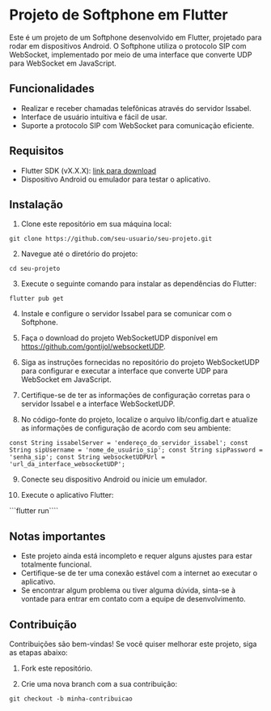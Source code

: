 # Projeto de Softphone em Flutter

Este é um projeto de um Softphone desenvolvido em Flutter, projetado para rodar em dispositivos Android. O Softphone utiliza o protocolo SIP com WebSocket, implementado por meio de uma interface que converte UDP para WebSocket em JavaScript.

## Funcionalidades

- Realizar e receber chamadas telefônicas através do servidor Issabel.
- Interface de usuário intuitiva e fácil de usar.
- Suporte a protocolo SIP com WebSocket para comunicação eficiente.

## Requisitos

- Flutter SDK (vX.X.X): [link para download](https://flutter.dev)
- Dispositivo Android ou emulador para testar o aplicativo.

## Instalação

1. Clone este repositório em sua máquina local:

``git clone https://github.com/seu-usuario/seu-projeto.git``

2. Navegue até o diretório do projeto:

``cd seu-projeto``

3. Execute o seguinte comando para instalar as dependências do Flutter:

``flutter pub get``

4. Instale e configure o servidor Issabel para se comunicar com o Softphone.

5. Faça o download do projeto WebSocketUDP disponível em https://github.com/gontijol/websocketUDP.

6. Siga as instruções fornecidas no repositório do projeto WebSocketUDP para configurar e executar a interface que converte UDP para WebSocket em JavaScript.

7. Certifique-se de ter as informações de configuração corretas para o servidor Issabel e a interface WebSocketUDP.

8. No código-fonte do projeto, localize o arquivo lib/config.dart e atualize as informações de configuração de acordo com seu ambiente:

``const String issabelServer = 'endereço_do_servidor_issabel';
const String sipUsername = 'nome_de_usuário_sip';
const String sipPassword = 'senha_sip';
const String websocketUDPUrl = 'url_da_interface_websocketUDP';
``

9. Conecte seu dispositivo Android ou inicie um emulador.

10. Execute o aplicativo Flutter:

```flutter run````

## Notas importantes
- Este projeto ainda está incompleto e requer alguns ajustes para estar totalmente funcional.
- Certifique-se de ter uma conexão estável com a internet ao executar o aplicativo.
- Se encontrar algum problema ou tiver alguma dúvida, sinta-se à vontade para entrar em contato com a equipe de desenvolvimento.

## Contribuição

Contribuições são bem-vindas! Se você quiser melhorar este projeto, siga as etapas abaixo:

1. Fork este repositório.

2. Crie uma nova branch com a sua contribuição:

```git checkout -b minha-contribuicao```

